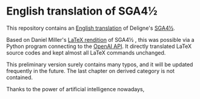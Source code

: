 # English translation of SGA4½

This repository contains an [English translation](https://github.com/Shaw2048/translation/blob/main/SGA4%C2%BD.pdf) of Deligne's [SGA4½](https://publications.ias.edu/node/378).

Based on Daniel Miller's [LaTeX rendition](https://github.com/NomiL/sga4.5/) of SGA4½ , this was possible via a Python program connecting to the [OpenAI API](https://openai.com/product). It directly translated LaTeX source codes and kept almost all LaTeX commands unchanged.

This preliminary version surely contains many typos, and it will be updated frequently in the future. The last chapter on derived category is not contained.

Thanks to the power of artificial intelligence nowadays,
